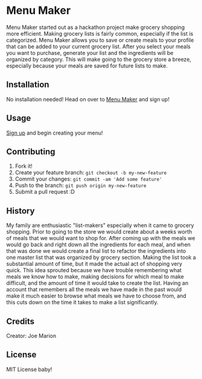 # Menu Maker

Menu Maker started out as a hackathon project make grocery shopping more efficient. Making grocery lists is fairly common, especially if the list is categorized. Menu Maker allows you to save or create meals to your profile that can be added to your current grocery list. After you select your meals you want to purchase, generate your list and the ingredients will be organized by category. This will make going to the grocery store a breeze, especially because your meals are saved for future lists to make.


## Installation

No installation needed! Head on over to [Menu Maker](https://www.personalmenumaker.com) and sign up!

## Usage

[Sign up](https://www.personalmenumaker.com/signup) and begin creating your menu!

## Contributing

1. Fork it!
2. Create your feature branch: `git checkout -b my-new-feature`
3. Commit your changes: `git commit -am 'Add some feature'`
4. Push to the branch: `git push origin my-new-feature`
5. Submit a pull request :D

## History

My family are enthusiastic "list-makers" especially when it came to grocery shopping. Prior to going to the store we would create about a weeks worth of meals that we would want to shop for. After coming up with the meals we would go back and right down all the ingredients for each meal, and when that was done we would create a final list to refactor the ingredients into one master list that was organized by grocery section. Making the list took a substantial amount of time, but it made the actual act of shopping very quick. This idea sprouted because we have trouble remembering what meals we know how to make, making decisions for which meal to make difficult, and the amount of time it would take to create the list. Having an account that remembers all the meals we have made in the past would make it much easier to browse what meals we have to choose from, and this cuts down on the time it takes to make a list significantly.

## Credits

Creator: Joe Marion

## License

MIT License baby!